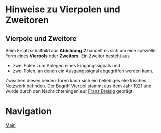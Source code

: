 # Hinweise zu Vierpolen und Zweitoren

## Vierpole und Zweitore

Beim Ersatzschaltbild aus **Abbildung 2** handelt es sich um eine spezielle Form eines **Vierpols** oder [**Zweitors**](https://de.wikipedia.org/wiki/Zweitor). Ein Zweitor besteht aus 

- zwei Polen zum Anlegen eines Eingangssignals und 
- zwei Polen, an denen ein Ausgangssignal abgegriffen werden kann. 

Zwischen diesen beiden Toren kann sich ein beliebiges elektrisches Netzwerk befinden. Der Begriff Vierpol stammt aus dem Jahr 1921 und wurde durch den Nachrichteningenieur [Franz Breisig](https://de.wikipedia.org/wiki/Franz_Breisig) geprägt. 

# Navigation

[Main](https://gitlab.kit.edu/kit/etp-lehre/p1-praktikum/students/-/tree/main/Vierpole_und_Leitungen)

